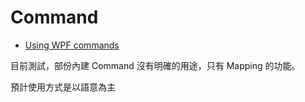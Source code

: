 # Command

- [Using WPF commands](https://wpf-tutorial.com/commands/using-commands/)

目前測試，部份內建 Command 沒有明確的用途，只有 Mapping 的功能。

預計使用方式是以語意為主
